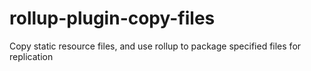 # rollup-plugin-copy-files

Copy static resource files, and use rollup to package specified files for replication
